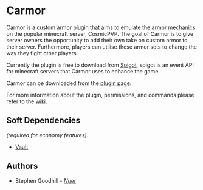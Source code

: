 # Carmor
Carmor is a custom armor plugin that aims to emulate the armor mechanics on the popular minecraft server, CosmicPVP. The goal of Carmor is to give server owners the opportunity to add their own take on custom armor to their server. Furthermore, players can utilise these armor sets to change the way they fight other players.

Currently the plugin is free to download from [Spigot](https://www.spigotmc.org/), spigot is an event API for minecraft servers that Carmor uses to enhance the game.

Carmor can be downloaded from the [plugin page](https://www.spigotmc.org/resources/carmor-cosmic-armor-yijiki-potion-effect-special-attacks.56616/).

For more information about the plugin, permissions, and commands please refer to the [wiki](https://github.com/nbdSteve/Carmor/wiki).
 
## Soft Dependencies
*(required for economy features)*.
* [Vault](https://www.spigotmc.org/resources/vault.34315/)

## Authors
* Stephen Goodhill - *[Nuer](https://nuer.dev)*
